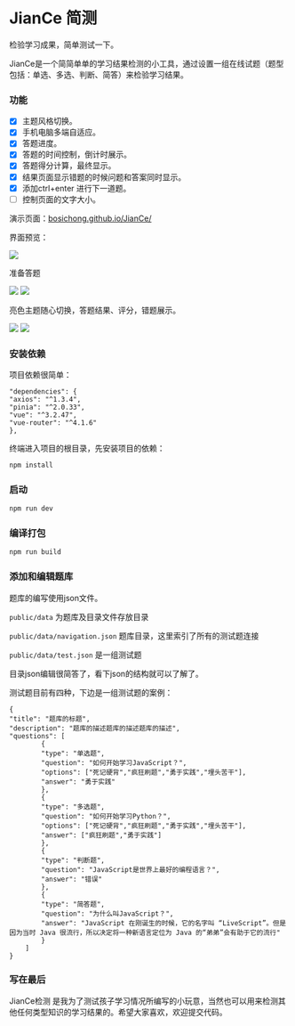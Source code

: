 # JianCe 简测

检验学习成果，简单测试一下。


JianCe是一个简简单单的学习结果检测的小工具，通过设置一组在线试题（题型包括：单选、多选、判断、简答）来检验学习结果。


### 功能

- [x] 主题风格切换。
- [x] 手机电脑多端自适应。
- [x] 答题进度。
- [x] 答题的时间控制，倒计时展示。
- [x] 答题得分计算，最终显示。
- [x] 结果页面显示错题的时候问题和答案同时显示。
- [x] 添加ctrl+enter 进行下一道题。
- [ ] 控制页面的文字大小。

演示页面：[bosichong.github.io/JianCe/](bosichong.github.io/JianCe/)

界面预览：


![](./doc/11.png)


准备答题


![](./doc/22.png)
![](./doc/33.png)

亮色主题随心切换，答题结果、评分，错题展示。


![](./doc/44.png)
![](./doc/55.png)


### 安装依赖

项目依赖很简单：

    "dependencies": {
    "axios": "^1.3.4",
    "pinia": "^2.0.33",
    "vue": "^3.2.47",
    "vue-router": "^4.1.6"
    },

终端进入项目的根目录，先安装项目的依赖：

```sh
npm install
```

### 启动

```sh
npm run dev
```

### 编译打包

```sh
npm run build
```

### 添加和编辑题库

题库的编写使用json文件。

`public/data`  为题库及目录文件存放目录

`public/data/navigation.json` 题库目录，这里索引了所有的测试题连接

`public/data/test.json`  是一组测试题

目录json编辑很简答了，看下json的结构就可以了解了。

测试题目前有四种，下边是一组测试题的案例：

    {
    "title": "题库的标题",
    "description": "题库的描述题库的描述题库的描述",
    "questions": [
            {
            "type": "单选题",
            "question": "如何开始学习JavaScript？",
            "options": ["死记硬背","疯狂刷题","勇于实践","埋头苦干"],
            "answer": "勇于实践"
            },
            {
            "type": "多选题",
            "question": "如何开始学习Python？",
            "options": ["死记硬背","疯狂刷题","勇于实践","埋头苦干"],
            "answer": ["疯狂刷题","勇于实践"]
            },
            {
            "type": "判断题",
            "question": "JavaScript是世界上最好的编程语言？",
            "answer": "错误"
            },
            {
            "type": "简答题",
            "question": "为什么叫JavaScript？",
            "answer": "JavaScript 在刚诞生的时候，它的名字叫 “LiveScript”。但是因为当时 Java 很流行，所以决定将一种新语言定位为 Java 的“弟弟”会有助于它的流行"
            }
        ]
    }


### 写在最后

JianCe检测 是我为了测试孩子学习情况所编写的小玩意，当然也可以用来检测其他任何类型知识的学习结果的。希望大家喜欢，欢迎提交代码。
